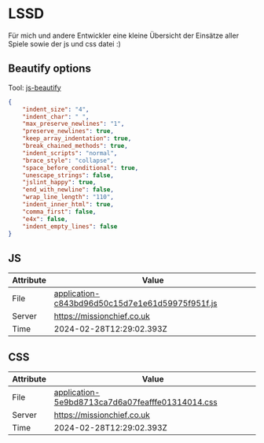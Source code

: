 # LSSD
Für mich und andere Entwickler eine kleine Übersicht der Einsätze aller Spiele sowie der js und css datei :)

<!-- automated -->
## Beautify options
Tool: [js-beautify](https://github.com/beautify-web/js-beautify)
```json
{
    "indent_size": "4",
    "indent_char": " ",
    "max_preserve_newlines": "1",
    "preserve_newlines": true,
    "keep_array_indentation": true,
    "break_chained_methods": true,
    "indent_scripts": "normal",
    "brace_style": "collapse",
    "space_before_conditional": true,
    "unescape_strings": false,
    "jslint_happy": true,
    "end_with_newline": false,
    "wrap_line_length": "110",
    "indent_inner_html": true,
    "comma_first": false,
    "e4x": false,
    "indent_empty_lines": false
}
```

## JS
| Attribute | Value |
| --------- | ----- |
| File      | [application-c843bd96d50c15d7e1e61d59975f951f.js](https://missionchief.co.uk/assets/application-c843bd96d50c15d7e1e61d59975f951f.js) |
| Server    | https://missionchief.co.uk |
| Time      | 2024-02-28T12:29:02.393Z |

## CSS
| Attribute | Value |
| --------- | ----- |
| File      | [application-5e9bd8713ca7d6a07feafffe01314014.css](https://missionchief.co.uk/assets/application-5e9bd8713ca7d6a07feafffe01314014.css) |
| Server    | https://missionchief.co.uk |
| Time      | 2024-02-28T12:29:02.393Z |
<!-- /automated -->
